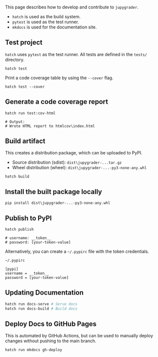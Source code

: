 This page describes how to develop and contribute to `jupygrader`.

- `hatch` is used as the build system.
- `pytest` is used as the test runner.
- `mkdocs` is used for the documentation site.

## Test project

`hatch` uses `pytest` as the test runner. All tests are defined in the `tests/` directory.

```console
hatch test
```

Print a code coverage table by using the `--cover` flag.

```console
hatch test --cover
```

## Generate a code coverage report

```console
hatch run test:cov-html

# Output:
# Wrote HTML report to htmlcov\index.html
```

## Build artifact

This creates a distribution package, which can be uploaded to PyPI.

- Source distribution (sdist): `dist\jupygrader-...tar.gz`
- Wheel distribution (wheel): `dist\jupygrader-...-py3-none-any.whl`

```console
hatch build
```

## Install the built package locally

```console
pip install dist\jupygrader-...-py3-none-any.whl
```

## Publish to PyPI

```console
hatch publish

# username: __token__
# password: [your-token-value]
```

Alternatively, you can create a `~/.pypirc` file with the token credentials.

`~/.pypirc`

```plaintext
[pypi]
username = __token__
password = [your-token-value]
```

## Updating Documentation

```sh
hatch run docs-serve # Serve docs
hatch run docs-build # Build docs
```

## Deploy Docs to GitHub Pages

This is automated by GitHub Actions, but can be used to manually deploy changes without pushing to the main branch.

```sh
hatch run mkdocs gh-deploy
```
